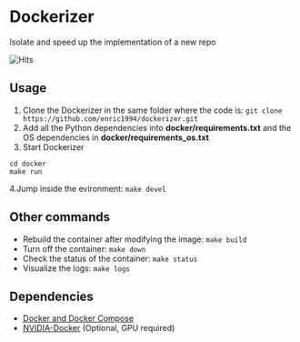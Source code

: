 # Dockerizer
Isolate and speed up the implementation of a new repo

![Hits](https://hitcounter.pythonanywhere.com/count/tag.svg?url=https%3A%2F%2Fgithub.com%2Fenric1994%2Fdocker)
## Usage

1. Clone the Dockerizer in the same folder where the code is:
`git clone https://github.com/enric1994/dockerizer.git`
2. Add all the Python dependencies into **docker/requirements.txt** and the OS dependencies in **docker/requirements_os.txt**
3. Start Dockerizer
  ```
  cd docker
  make run
  ```
4.Jump inside the evironment:
`make devel`

## Other commands
* Rebuild the container after modifying the image: `make build`
* Turn off the container: `make down`
* Check the status of the container: `make status`
* Visualize the logs: `make logs`

## Dependencies
* [Docker and Docker Compose](https://gist.github.com/enric1994/3b5c20ddb2b4033c4498b92a71d909da)
* [NVIDIA-Docker](https://github.com/NVIDIA/nvidia-docker#quickstart) (Optional, GPU required)
